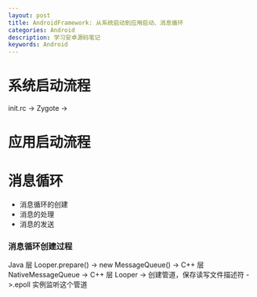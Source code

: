 ```yaml
---
layout: post
title: AndroidFramework: 从系统启动到应用启动、消息循环
categories: Android
description: 学习安卓源码笔记
keywords: Android
---
```



# 系统启动流程

init.rc -> Zygote ->

# 应用启动流程

# 消息循环

- 消息循环的创建
- 消息的处理
- 消息的发送

### 消息循环创建过程

Java 层 Looper.prepare() -> new MessageQueue() -> C++ 层 NativeMessageQueue -> C++ 层 Looper -> 创建管道，保存读写文件描述符 ->.epoll 实例监听这个管道